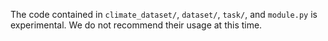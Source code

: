 The code contained in `climate_dataset/`, `dataset/`, `task/`, and `module.py` is experimental. We do not recommend their usage at this time.


